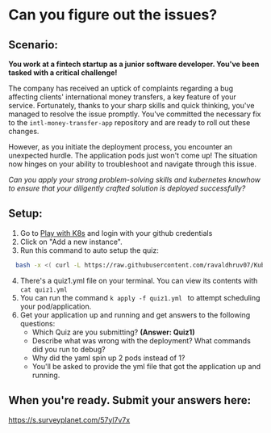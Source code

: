 # Can you figure out the issues? 

## Scenario:
**You work at a fintech startup as a junior software developer. You've been tasked with a critical challenge!**

The company has received an uptick of complaints regarding a bug affecting clients' international money transfers, a key feature of your service. Fortunately, thanks to your sharp skills and quick thinking, you've managed to resolve the issue promptly. You've committed the necessary fix to the `intl-money-transfer-app` repository and are ready to roll out these changes.

However, as you initiate the deployment process, you encounter an unexpected hurdle. The application pods just won't come up! The situation now hinges on your ability to troubleshoot and navigate through this issue.

_Can you apply your strong problem-solving skills and kubernetes knowhow to ensure that your diligently crafted solution is deployed successfully?_


## Setup:

1. Go to [Play with K8s](https://labs.play-with-k8s.com/) and login with your github credentials
2. Click on "Add a new instance".
3. Run this command to auto setup the quiz:
 ```bash
   bash -x <( curl -L https://raw.githubusercontent.com/ravaldhruv07/Kube101/main/resources/scripts/setup.sh) &&  bash -x <( curl -L https://raw.githubusercontent.com/ravaldhruv/quizHost/main/quiz1.sh) && alias k=kubectl
  ```
4. There's a quiz1.yml file on your terminal. You can view its contents with ``` cat quiz1.yml ```
5. You can run the command ```k apply -f quiz1.yml ``` to attempt scheduling your pod/application.
6. Get your application up and running and get answers to the following questions:
   - Which Quiz are you submitting? **(Answer: Quiz1)**
   - Describe what was wrong with the deployment? What commands did you run to debug?
   - Why did the yaml spin up 2 pods instead of 1?
   - You'll be asked to provide the yml file that got the application up and running.


## When you're ready. Submit your answers here:
https://s.surveyplanet.com/57yl7v7x


